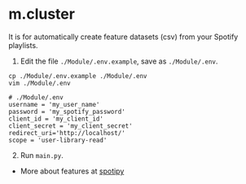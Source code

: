 # m.cluster

It is for automatically create feature datasets (csv) from your Spotify playlists.

1. Edit the file `./Module/.env.example`, save as `./Module/.env`.
```
cp ./Module/.env.example ./Module/.env
vim ./Module/.env
```

```
# ./Module/.env
username = 'my_user_name'
password = 'my_spotify_password'
client_id = 'my_client_id'
client_secret = 'my_client_secret'
redirect_uri='http://localhost/'
scope = 'user-library-read'
```

2. Run `main.py`.

* More about features at [spotipy](https://developer.spotify.com/documentation/web-api/reference/tracks/get-several-audio-features/)
